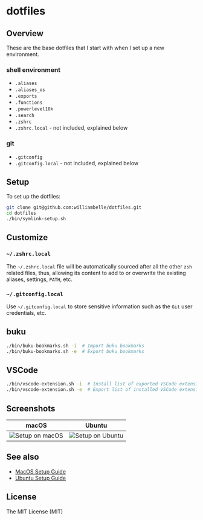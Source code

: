 # dotfiles

## Overview

These are the base dotfiles that I start with when I set up a new environment.

### shell environment

* `.aliases`
* `.aliases_os`
* `.exports`
* `.functions`
* `.powerlevel10k`
* `.search`
* `.zshrc`
* `.zshrc.local` - not included, explained below

### git

* `.gitconfig`
* `.gitconfig.local` - not included, explained below

## Setup

To set up the dotfiles:

```bash
git clone git@github.com:williambelle/dotfiles.git
cd dotfiles
./bin/symlink-setup.sh
```

## Customize

### `~/.zshrc.local`

The `~/.zshrc.local` file will be automatically sourced after all the other
`zsh` related files, thus, allowing its content to add to or overwrite the
existing aliases, settings, `PATH`, etc.

### `~/.gitconfig.local`

Use `~/.gitconfig.local` to store sensitive information such as the `Git`
user credentials, etc.

## buku

```bash
./bin/buku-bookmarks.sh -i  # Import buku bookmarks
./bin/buku-bookmarks.sh -e  # Export buku bookmarks
```

## VSCode

```bash
./bin/vscode-extension.sh -i  # Install list of exported VSCode extensions
./bin/vscode-extension.sh -e  # Export list of installed VSCode extensions
```

## Screenshots

|  macOS                         |  Ubuntu                          |
|--------------------------------|----------------------------------|
| ![Setup on macOS][setup macos] | ![Setup on Ubuntu][setup ubuntu] |

## See also

* [MacOS Setup Guide][setup macos guide]
* [Ubuntu Setup Guide][setup ubuntu guide]

## License

The MIT License (MIT)

[setup macos]: https://raw.github.com/williambelle/dotfiles/master/docs/screenshots/macos.png
[setup ubuntu]: https://raw.github.com/williambelle/dotfiles/master/docs/screenshots/ubuntu.png
[setup macos guide]: https://sourabhbajaj.com/mac-setup/
[setup ubuntu guide]: https://innovativeinnovation.github.io/ubuntu-setup/
